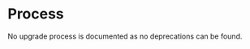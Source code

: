 <!-- NOTE: THIS FILE IS AUTOGENERATED. DO NOT EDIT BY HAND. -->
<!-- see templates/registry/markdown/attribute_namespace.md.j2 -->

# Process

No upgrade process is documented as no deprecations can be found.




